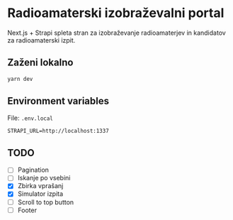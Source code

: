 # Radioamaterski izobraževalni portal

Next.js + Strapi spleta stran za izobraževanje radioamaterjev in kandidatov za radioamaterski izpit.

## Zaženi lokalno

```bash
yarn dev
```

## Environment variables

File: `.env.local`

```
STRAPI_URL=http://localhost:1337
```

## TODO

- [ ] Pagination
- [ ] Iskanje po vsebini
- [x] Zbirka vprašanj
- [x] Simulator izpita
- [ ] Scroll to top button
- [ ] Footer
